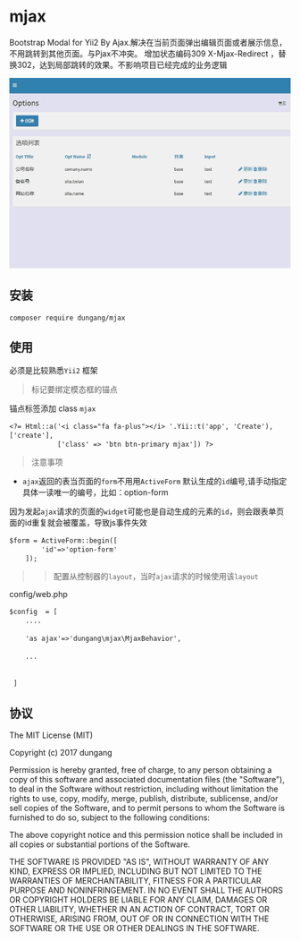 # mjax

Bootstrap Modal for Yii2 By Ajax.解决在当前页面弹出编辑页面或者展示信息，不用跳转到其他页面。与Pjax不冲突。
增加状态编码309 X-Mjax-Redirect ，替换302，达到局部跳转的效果。不影响项目已经完成的业务逻辑

![模态框](images/mjax.gif)

## 安装

```
composer require dungang/mjax
```

## 使用

必须是比较熟悉`Yii2` 框架

> 标记要绑定模态框的锚点

锚点标签添加 class `mjax`

```
<?= Html::a('<i class="fa fa-plus"></i> '.Yii::t('app', 'Create'), ['create'],
            ['class' => 'btn btn-primary mjax']) ?>
```


> 注意事项

- `ajax`返回的表当页面的`form`不用用`ActiveForm` 默认生成的`id`编号,请手动指定具体一读唯一的编号，比如：option-form

因为发起`ajax`请求的页面的`widget`可能也是自动生成的元素的`id`，则会跟表单页面的id重复就会被覆盖，导致js事件失效

```
$form = ActiveForm::begin([
        'id'=>'option-form'
    ]); 
```



>> 配置从控制器的`layout`，当时`ajax`请求的时候使用该`layout`

config/web.php

```
$config  = [
    ....
    
    'as ajax'=>'dungang\mjax\MjaxBehavior',
    
    ...
    
 
 ]
```

## 协议

The MIT License (MIT)

Copyright (c) 2017 dungang

Permission is hereby granted, free of charge, to any person obtaining a copy of
this software and associated documentation files (the "Software"), to deal in
the Software without restriction, including without limitation the rights to
use, copy, modify, merge, publish, distribute, sublicense, and/or sell copies of
the Software, and to permit persons to whom the Software is furnished to do so,
subject to the following conditions:

The above copyright notice and this permission notice shall be included in all
copies or substantial portions of the Software.

THE SOFTWARE IS PROVIDED "AS IS", WITHOUT WARRANTY OF ANY KIND, EXPRESS OR
IMPLIED, INCLUDING BUT NOT LIMITED TO THE WARRANTIES OF MERCHANTABILITY, FITNESS
FOR A PARTICULAR PURPOSE AND NONINFRINGEMENT. IN NO EVENT SHALL THE AUTHORS OR
COPYRIGHT HOLDERS BE LIABLE FOR ANY CLAIM, DAMAGES OR OTHER LIABILITY, WHETHER
IN AN ACTION OF CONTRACT, TORT OR OTHERWISE, ARISING FROM, OUT OF OR IN
CONNECTION WITH THE SOFTWARE OR THE USE OR OTHER DEALINGS IN THE SOFTWARE.